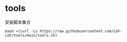 # tools
安装脚本集合

```shell
bash <(curl -Ls https://raw.githubusercontent.com/LGF-LGF/tools/main/tools.sh)
```
